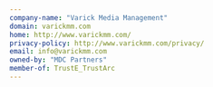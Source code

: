 ```yaml
---
company-name: "Varick Media Management"
domain: varickmm.com
home: http://www.varickmm.com/
privacy-policy: http://www.varickmm.com/privacy/
email: info@varickmm.com
owned-by: "MDC Partners"
member-of: TrustE_TrustArc
---
```




